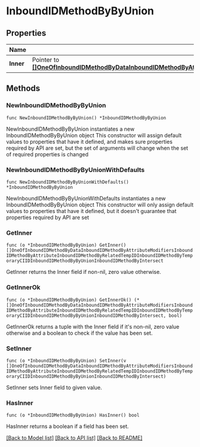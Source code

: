 # InboundIDMethodByByUnion

## Properties

Name | Type | Description | Notes
------------ | ------------- | ------------- | -------------
**Inner** | Pointer to [**[]OneOfInboundIDMethodByDataInboundIDMethodByAttributeModifiersInboundIDMethodByAttributeInboundIDMethodByRelatedTempIDInboundIDMethodByTemporaryCIIDInboundIDMethodByByUnionInboundIDMethodByIntersect**](OneOfInboundIDMethodByDataInboundIDMethodByAttributeModifiersInboundIDMethodByAttributeInboundIDMethodByRelatedTempIDInboundIDMethodByTemporaryCIIDInboundIDMethodByByUnionInboundIDMethodByIntersect.md) |  | [optional] 

## Methods

### NewInboundIDMethodByByUnion

`func NewInboundIDMethodByByUnion() *InboundIDMethodByByUnion`

NewInboundIDMethodByByUnion instantiates a new InboundIDMethodByByUnion object
This constructor will assign default values to properties that have it defined,
and makes sure properties required by API are set, but the set of arguments
will change when the set of required properties is changed

### NewInboundIDMethodByByUnionWithDefaults

`func NewInboundIDMethodByByUnionWithDefaults() *InboundIDMethodByByUnion`

NewInboundIDMethodByByUnionWithDefaults instantiates a new InboundIDMethodByByUnion object
This constructor will only assign default values to properties that have it defined,
but it doesn't guarantee that properties required by API are set

### GetInner

`func (o *InboundIDMethodByByUnion) GetInner() []OneOfInboundIDMethodByDataInboundIDMethodByAttributeModifiersInboundIDMethodByAttributeInboundIDMethodByRelatedTempIDInboundIDMethodByTemporaryCIIDInboundIDMethodByByUnionInboundIDMethodByIntersect`

GetInner returns the Inner field if non-nil, zero value otherwise.

### GetInnerOk

`func (o *InboundIDMethodByByUnion) GetInnerOk() (*[]OneOfInboundIDMethodByDataInboundIDMethodByAttributeModifiersInboundIDMethodByAttributeInboundIDMethodByRelatedTempIDInboundIDMethodByTemporaryCIIDInboundIDMethodByByUnionInboundIDMethodByIntersect, bool)`

GetInnerOk returns a tuple with the Inner field if it's non-nil, zero value otherwise
and a boolean to check if the value has been set.

### SetInner

`func (o *InboundIDMethodByByUnion) SetInner(v []OneOfInboundIDMethodByDataInboundIDMethodByAttributeModifiersInboundIDMethodByAttributeInboundIDMethodByRelatedTempIDInboundIDMethodByTemporaryCIIDInboundIDMethodByByUnionInboundIDMethodByIntersect)`

SetInner sets Inner field to given value.

### HasInner

`func (o *InboundIDMethodByByUnion) HasInner() bool`

HasInner returns a boolean if a field has been set.


[[Back to Model list]](../README.md#documentation-for-models) [[Back to API list]](../README.md#documentation-for-api-endpoints) [[Back to README]](../README.md)


